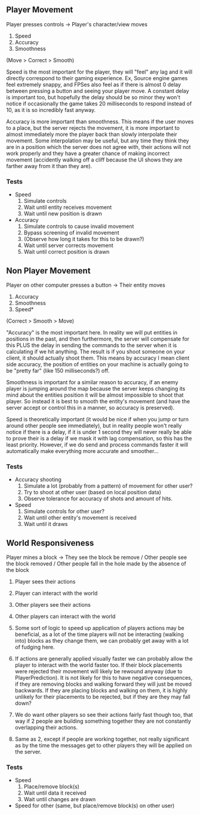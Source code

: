 Player Movement
---------------
Player presses controls -> Player's character/view moves

1. Speed
2. Accuracy
3. Smoothness

(Move > Correct > Smooth)

Speed is the most important for the player, they will "feel" any lag and it will directly correspond to their gaming experience. Ex, Source engine games feel extremely snappy, and FPSes also feel as if there is almost 0 delay between pressing a button and seeing your player move. A constant delay is important too, but hopefully the delay should be so minor they won't notice if occasionally the game takes 20 milliseconds to respond instead of 10, as it is so incredibly fast anyway.

Accuracy is more important than smoothness. This means if the user moves to a place, but the server rejects the movement, it is more important to almost immediately more the player back than slowly interpolate their movement. Some interpolation may be useful, but any time they think they are in a position which the server does not agree with, their actions will not work properly and they have a greater chance of making incorrect movement (accidently walking off a cliff because the UI shows they are farther away from it than they are).

### Tests

- Speed
	1. Simulate controls
	2. Wait until entity receives movement
	3. Wait until new position is drawn
- Accuracy
	1. Simulate controls to cause invalid movement
	2. Bypass screening of invalid movement
	3. (Observe how long it takes for this to be drawn?)
	4. Wait until server corrects movement
	5. Wait until correct position is drawn

Non Player Movement
-------------------
Player on other computer presses a button -> Their entity moves

1. Accuracy
2. Smoothness
3. Speed*

(Correct > Smooth > Move)

"Accuracy" is the most important here. In reality we will put entities in positions in the past, and then furthermore, the server will compensate for this PLUS the delay in sending the commands to the server when it is calculating if we hit anything. The result is if you shoot someone on your client, it should actually shoot them. This means by accuracy I mean client side accuracy, the position of entities on your machine is actually going to be "pretty far" (like 150 milliseconds?) off.

Smoothness is important for a similar reason to accuracy, if an enemy player is jumping around the map because the server keeps changing its mind about the entities position it will be almost impossible to shoot that player. So instead it is best to smooth the entity's movement (and have the server accept or control this in a manner, so accuracy is preserved).

Speed is theoretically important (it would be nice if when you jump or turn around other people see immediately), but in reality people won't really notice if there is a delay, if it is under 1 second they will never really be able to prove their is a delay if we mask it with lag compensation, so this has the least priority. However, if we do send and process commands faster it will automatically make everything more accurate and smoother...

### Tests

- Accuracy shooting
	1. Simulate a lot (probably from a pattern) of movement for other user?
	2. Try to shoot at other user (based on local position data)
	3. Observe tolerance for accuracy of shots and amount of hits.
- Speed
	1. Simulate controls for other user?
	2. Wait until other entity's movement is received
	3. Wait until it draws

World Responsiveness
--------------------
Player mines a block -> They see the block be remove / Other people see the block removed / Other people fall in the hole made by the absence of the block

1. Player sees their actions
2. Player can interact with the world
3. Other players see their actions
4. Other players can interact with the world

1. Some sort of logic to speed up application of players actions may be beneficial, as a lot of the time players will not be interacting (walking into) blocks as they change them, we can probably get away with a lot of fudging here.
2. If actions are generally applied visually faster we can probably allow the player to interact with the world faster too. If their block placements were rejected their movement will likely be rewound anyway (due to PlayerPrediction). It is not likely for this to have negative consequences, if they are removing blocks and walking forward they will just be moved backwards. If they are placing blocks and walking on them, it is highly unlikely for their placements to be rejected, but if they are they may fall down?
3. We do want other players so see their actions fairly fast though too, that way if 2 people are building something together they are not constantly overlapping their actions.
3. Same as 2, except if people are working together, not really significant as by the time the messages get to other players they will be applied on the server.

### Tests
- Speed
	1. Place/remove block(s)
	2. Wait until data it received
	3. Wait until changes are drawn
- Speed for other (same, but place/remove block(s) on other user)